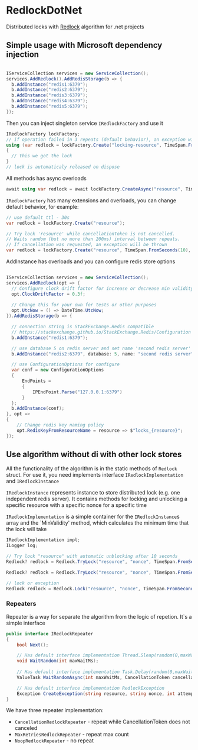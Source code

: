 # RedlockDotNet

Distributed locks with [Redlock](https://redis.io/topics/distlock) algorithm for .net projects


## Simple usage with Microsoft dependency injection


```csharp

IServiceCollection services = new ServiceCollection();
services.AddRedlock().AddRedisStorage(b => {
  b.AddInstance("redis1:6379");
  b.AddInstance("redis2:6379");
  b.AddInstance("redis3:6379");
  b.AddInstance("redis4:6379");
  b.AddInstance("redis5:6379");
});

```

Then you can inject singleton service `IRedlockFactory` and use it

```csharp
IRedlockFactory lockFactory;
// if operation failed in 3 repeats (default behavior), an exception will be thrown
using (var redlock = lockFactory.Create("locking-resource", TimeSpan.FromSeconds(30)))
{
  // this we got the lock
}
// lock is automaticaly released on dispose
```

All methods has async overloads
```csharp
await using var redlock = await lockFactory.CreateAsync("resource", TimeSpan.FromSeconds(30));
```

`IRedlockFactory` has many extensions and overloads, you can change default behavior, for example:

```csharp
// use default ttl - 30s
var redlock = lockFactory.Create("resource");

// Try lock 'resource' while cancellationToken is not cancelled. 
// Waits random (but no more than 200ms) interval between repeats. 
// If cancellation was requested, an exception will be thrown
var redlock = lockFactory.Create("resource", TimeSpan.FromSeconds(10), new CancellationRedlockRepeater(cancellationToken), maxWaitMs: 200);

```

AddInstance has overloads and you can configure redis store options

```csharp

IServiceCollection services = new ServiceCollection();
services.AddRedlock(opt => {
  // Configure clock drift factor for increase or decrease min validity
  opt.ClockDriftFactor = 0.3f;
  
  // Change this for your own for tests or other purposes
  opt.UtcNow = () => DateTime.UtcNow;
}).AddRedisStorage(b => {

  // connection string is StackExchange.Redis compatible
  // https://stackexchange.github.io/StackExchange.Redis/Configuration
  b.AddInstance("redis1:6379");

  // use database 5 on redis server and set name 'second redis server' for logs
  b.AddInstance("redis2:6379", database: 5, name: "second redis server");

  // use ConfigurationOptions for configure
  var conf = new ConfigurationOptions
  {
      EndPoints =
      {
          IPEndPoint.Parse("127.0.0.1:6379")
      }
  };
  b.AddInstance(conf);
}, opt =>
{
    // Change redis key naming policy
    opt.RedisKeyFromResourceName = resource => $"locks_{resource}";
});

```

## Use algorithm without di with other lock stores

All the functionality of the algorithm is in the static methods of `Redlock` struct. For use it, you need implements interface `IRedlockImplementation` and `IRedlockInstance`

`IRedlockInstance` represents instance to store distributed lock (e.g. one independent redis server). It contains methods for locking and unlocking a specific resource with a specific nonce for a specific time

`IRedlockImplementation` is a simple container for the `IRedlockInstance`s array and the `MinValidity' method, which calculates the minimum time that the lock will take

```csharp
IRedlockImplementation impl;
ILogger log;

// Try lock "resource" with automatic unblocking after 10 seconds
Redlock? redlock = Redlock.TryLock("resource", "nonce", TimeSpan.FromSeconds(10), impl, log, () => DateTime.UtcNow);

Redlock? redlock = Redlock.TryLock("resource", "nonce", TimeSpan.FromSeconds(10), impl, log, new CancellationRedlockRepeater(cancellationToken), maxWaitMs: 200);

// lock or exception
Redlock redlock = Redlock.Lock("resource", "nonce", TimeSpan.FromSeconds(10), impl, log, new CancellationRedlockRepeater(cancellationToken), maxWaitMs: 200);

```

### Repeaters

Repeater is a way for separate the algorithm  from the logic of repetion. It`s a simple interface
```csharp
public interface IRedlockRepeater
{
    bool Next();

    // Has default interface implementation Thread.Sleap(random(0,maxWaitMs))
    void WaitRandom(int maxWaitMs);
    
    // Has default interface implementation Task.Delay(random(0,maxWaitMs))
    ValueTask WaitRandomAsync(int maxWaitMs, CancellationToken cancellationToken = default);

    // Has default interface implementation RedlockException
    Exception CreateException(string resource, string nonce, int attemptCount);
}
```

We have three repeater implementation:
* `CancellationRedlockRepeater` - repeat while CancellationToken does not canceled
* `MaxRetriesRedlockRepeater` - repeat max count
* `NoopRedlockRepeater` - no repeat


